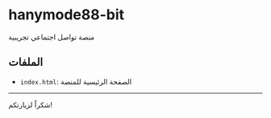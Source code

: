 # hanymode88-bit

منصة تواصل اجتماعي تجريبية

## الملفات
- `index.html`: الصفحة الرئيسية للمنصة

---

شكراً لزيارتكم!
